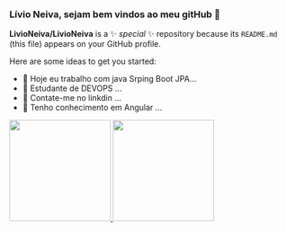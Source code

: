 ### Lívio Neiva, sejam bem vindos ao meu gitHub 👋

<!-- comentarios https://www.youtube.com/watch?v=TsaLQAetPLU -->
**LivioNeiva/LivioNeiva** is a ✨ _special_ ✨ repository because its `README.md` (this file) appears on your GitHub profile.

Here are some ideas to get you started:

- 🔭 Hoje eu trabalho com java Srping Boot JPA...
- 🌱 Estudante de DEVOPS ...
- 👯 Contate-me no linkdin ...
- 🤔 Tenho conhecimento em Angular ...
<!-- - 
- 💬 Ask me about ...
- 📫 How to reach me: ...
- 😄 Pronouns: ...
- ⚡ Fun fact: ...
-->

<div>
  <a href="https://github.com/LivioNeiva">
  <img height="180em" src="https://github-readme-stats.vercel.app/api?username=rafaballerini&show_icons=true&theme=dracula&include_all_commits=true&count_private=true"/>
  <img height="180em" src="https://github-readme-stats.vercel.app/api/top-langs/?username=rafaballerini&layout=compact&langs_count=7&theme=dracula"/>
</div>


